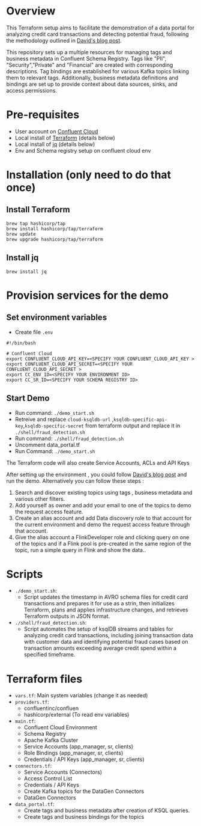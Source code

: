 # Overview

This Terraform setup aims to facilitate the demonstration of a data portal for analyzing credit card transactions and detecting potential fraud, following the methodology outlined in [David's blog post](https://confluentinc.atlassian.net/wiki/spaces/PM/pages/3232631844/Demo+the+Data+portal).

This repository sets up a multiple resources for managing tags and business metadata in Confluent Schema Registry. Tags like "PII", "Security","Private" and "Financial" are created with corresponding descriptions. Tag bindings are established for various Kafka topics linking them to relevant tags. Additionally, business metadata definitions and bindings are set up to provide context about data sources, sinks, and access permissions.

# Pre-requisites
- User account on [Confluent Cloud](https://www.confluent.io/confluent-cloud/tryfree)
- Local install of [Terraform](https://www.terraform.io) (details below)
- Local install of [jq](https://jqlang.github.io/jq/download) (details below)
- Env and Schema registry setup on confluent cloud env

# Installation (only need to do that once)

## Install Terraform
```
brew tap hashicorp/tap
brew install hashicorp/tap/terraform
brew update
brew upgrade hashicorp/tap/terraform
```

## Install jq
```
brew install jq
```

# Provision services for the demo

## Set environment variables
- Create file `.env`
```
#!/bin/bash

# Confluent Cloud
export CONFLUENT_CLOUD_API_KEY=<SPECIFY YOUR CONFLUENT_CLOUD_API_KEY >
export CONFLUENT_CLOUD_API_SECRET=<SPECIFY YOUR CONFLUENT_CLOUD_API_SECRET >
export CC_ENV_ID=<SPECIFY YOUR ENVIRONMENT ID>
export CC_SR_ID=<SPECIFY YOUR SCHEMA REGISTRY ID>
```

## Start Demo
- Run command: `./demo_start.sh`
- Retreive and replace `cloud-ksqldb-url` ,`ksqldb-specific-api-key`,`ksqldb-specific-secret` from terraform output and replace it in `./shell/fraud_detection.sh`
- Run command: `./shell/fraud_detection.sh`
- Uncomment data_portal.tf 
- Run Command: `./demo_start.sh`

The Terraform code will also create Service Accounts, ACLs and API Keys

After setting up the environment , you could follow [David's blog post](https://confluentinc.atlassian.net/wiki/spaces/PM/pages/3232631844/Demo+the+Data+portal) and run the demo. Alternatively you can follow these steps :
1. Search and discover existing topics using tags , business metadata and various other filters.
2. Add yourself as owner and add your email to one of the topics to demo the request access feature. 
3. Create an alias account and add Data discovery role to that account for the current environment and demo the request access feature through that account.
4. Give the alias account a FlinkDeveloper role and clicking query on one of the topics and if a Flink pool is pre-created in the same region of the topic, run a simple query in Flink and show the data..


# Scripts 
- `./demo_start.sh`: 
  - Script updates the timestamp in AVRO schema files for credit card transactions and prepares it for use as a strin, then initializes Terraform, plans and applies infrastructure changes, and retrieves Terraform outputs in JSON format.
- `./shell/fraud_detection.sh`:
  - Script automates the setup of ksqlDB streams and tables for analyzing credit card transactions, including joining transaction data with customer data and identifying potential fraud cases based on transaction amounts exceeding average credit spend within a specified timeframe.

# Terraform files
- `vars.tf`: Main system variables (change it as needed)
- `providers.tf`:
  - confluentinc/confluen
  - hashicorp/external (To read env variables)
- `main.tf`: 
  - Confluent Cloud Environment
  - Schema Registry
  - Apache Kafka Cluster
  - Service Accounts (app_manager, sr, clients)
  - Role Bindings (app_manager, sr, clients)
  - Credentials / API Keys (app_manager, sr, clients)
- `connectors.tf`:
  - Service Accounts (Connectors)
  - Access Control List
  - Credentials / API Keys
  - Create Kafka topics for the DataGen Connectors
  - DataGen Connectors
- `data_portal.tf`:
  - Create tags and business metadata after creation of KSQL queries.
  - Create tags and business  bindings for the topics


